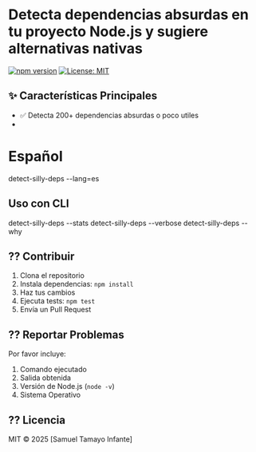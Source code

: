 # Detecta dependencias absurdas en tu proyecto Node.js y sugiere alternativas nativas

[![npm version](https://img.shields.io/npm/v/detect-silly-deps.svg)](https://www.npmjs.com/package/detect-silly-deps)
[![License: MIT](https://img.shields.io/badge/License-MIT-yellow.svg)](https://opensource.org/licenses/MIT)

## ✨ Características Principales
- ✅ Detecta 200+ dependencias absurdas o poco utiles
- 
# Español
detect-silly-deps --lang=es

## Uso con CLI 
detect-silly-deps --stats
detect-silly-deps --verbose
detect-silly-deps --why

## ?? Contribuir
1. Clona el repositorio
2. Instala dependencias: `npm install`
3. Haz tus cambios
4. Ejecuta tests: `npm test`
5. Envía un Pull Request

## ?? Reportar Problemas
Por favor incluye:
1. Comando ejecutado
2. Salida obtenida
3. Versión de Node.js (`node -v`)
4. Sistema Operativo

## ?? Licencia
MIT © 2025 [Samuel Tamayo Infante]
